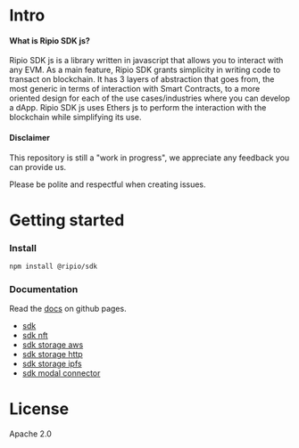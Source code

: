 # Intro

#### What is Ripio SDK js?

Ripio SDK js is a library written in javascript that allows you to interact with any EVM. As a main feature, Ripio SDK grants simplicity in writing code to transact on blockchain. It has 3 layers of abstraction that goes from, the most generic in terms of interaction with Smart Contracts, to a more oriented design for each of the use cases/industries where you can develop a dApp. Ripio SDK js uses Ethers js to perform the interaction with the blockchain while simplifying its use.

#### Disclaimer

This repository is still a "work in progress", we appreciate any feedback you can provide us.

Please be polite and respectful when creating issues.

# Getting started

### Install

```bash
npm install @ripio/sdk
```

### Documentation

Read the [docs](https://ripio.github.io/sdkjs) on github pages.

- [sdk](https://ripio.github.io/sdkjs/sdk)
- [sdk nft](https://ripio.github.io/sdkjs/sdk-nft)
- [sdk storage aws](https://ripio.github.io/sdkjs/sdk-storage-aws)
- [sdk storage http](https://ripio.github.io/sdkjs/sdk-storage-http)
- [sdk storage ipfs](https://ripio.github.io/sdkjs/sdk-storage-ipfs)
- [sdk modal connector](https://ripio.github.io/sdkjs/sdk-modal-connector)

# License

Apache 2.0
